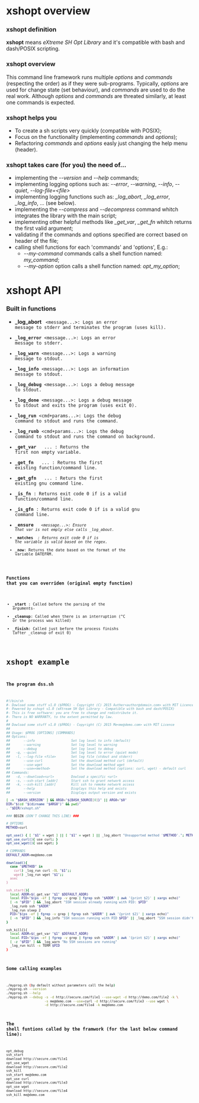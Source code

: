 # **xshopt** overview

### **xshopt** definition
**xshopt** means *eXtreme SH Opt Library* and it's compatible with bash and dash/POSIX scripting.

### **xshopt** overview
This command line framework runs multiple *options* and *commands* (respecting the order) as if they were sub-programs. Typically, *options* are used for change state (set behaviour), and *commands* are used to do the real work. Although *options* and *commands* are threated similarly, at least one commands is expected.

### **xshopt** helps you
* To create a sh scripts very quickly (compatible with POSIX);
* Focus on the functionality (implementing *commands* and *options*);
* Refactoring *commands* and *options* easly just changing the help menu (header).

### **xshopt** takes care (for you) the need of...
* implementing the *--version* and *--help* commands;
* implementing logging options such as: *--error*, *--warning*, *--info*, *--quiet*, *--log-file=\<file\>*
* implementing logging functions such as: *_log_abort*, *_log_error*, *_log_info*, ... (see below).
* implementing the *--compress* and *--decompress* command whitch integrates the library with the main script;
* implementing other helpful methods like *_get_var*, *_get_fn* whitch returns the first valid argument;
* validating if the commands and options specified are correct based on header of the file;
* calling shell functions for each 'commands' and 'options', E.g.:
  * *--my-command* commands calls a shell function named: *my_command*;
  * *--my-option* option calls a shell function named: *opt_my_option*;

# **xshopt** API

### Built in functions
* **_log_abort** <code> <message...>: Logs an error message to stderr and terminates the program (uses kill).
* **_log_error** <message...>: Logs an error message to stderr.
* **_log_warn** <message...>: Logs a warning message to stdout.
* **_log_info** <message...>: Logs an information message to stdout.
* **_log_debug** <message...>: Logs a debug message to stdout.
* **_log_done** <message...>: Logs a debug message to stdout and exits the program (uses exit 0).
* **_log_run** <cmd+params...>: Logs the debug command to stdout and runs the command.
* **_log_runb** <cmd+params...>: Logs the debug command to stdout and runs the command on background.
* **_get_var** <var1> <var2> ... <varx>: Returns the first non empty variable.
* **_get_fn** <fn1> <fn2> ... <fnx>: Returns the first existing function/command line.
* **_get_gfn** <fn1> <fn2> ... <fnx>: Returs the first existing gnu command line.
* **_is_fn** <fn>: Returns exit code 0 if is a valid function/command line.
* **_is_gfn** <fn>: Returns exit code 0 if is a valid gnu command line.
* **_ensure** <var> <code> <message...>: Ensure that var is not emply else calls _log_about.
* **_matches** <var> <regex>: Returns exit code 0 if is the variable is valid based on the regex.
* **_now**: Returns the date based on the format of the variable DATEFRM.

### Functions that you can overriden (original empty function)
* **_start** <args>: Called before the parsing of the arguments-
* **_cleanup**: Called when there is an interruption (^C or the process was killed)
* **_fisish**: Called just before the process finishs (after _cleanup of exit 0)

# **xshopt** example

### The program dss.sh
```sh
#!/bin/sh
#- Dowload some stuff v1.0 ($PROG) - Copyright (C) 2015 Auther<author@domain.com> with MIT Licence
#- Powered by xshopt v1.0 (eXtream SH Opt Library - Compatible with bash and dash/POSIX)
#- This is free software: you are free to change and redistribute it.
#- There is NO WARRANTY, to the extent permitted by law.
# 
## Dowload some stuff v1.0 ($PROG) - Copyright (C) 2015 Me<me@demo.com> with MIT Licence
## 
## Usage: $PROG [OPTIONS] [COMMANDS]
## Options:
##       --info                   Set log level to info (default)
##       --warning                Set log level to warning
##       --debug                  Set log level to debug
##   -q, --quiet                  Set log level to error (quiet mode)
##   -l, --log-file <file>        Set log file (stdout and stderr)
##       --use-curl               Set the download method curl (default)
##       --use-wget               Set the download method wget
##       --use=<method>           Set the download method (options: curl, wget) - default curl
## Commands:
##   -d, --download=<url>         Dowload a specific <url>
##   -s, --ssh-start [addr]       Start ssh to grant network access
##   -k, --ssh-kill [addr]        Kill ssh to remoke network access
##       --help                   Displays this help and exists
##       --version                Displays output version and exists

[ -n "$BASH_VERSION" ] && ARG0="${BASH_SOURCE[0]}" || ARG0="$0"
DIR="$(cd "$(dirname "$ARG0")" && pwd)"
. "$DIR/xshopt.sh"

### BEGIN (DON'T CHANGE THIS LINE) ###

# OPTIONS
METHOD=curl

opt_use() { [ "$1" = wget ] || [ "$1" = wget ] || _log_abort "Unsupported method '$METHOD'."; METHOD="$1"; }
opt_use_curl(){ use curl; }
opt_use_wget(){ use wget; }

# COMMANDS
DEFAULT_ADDR=me@demo.com

download(){
  case "$METHOD" in
    curl) _log_run curl -OL "$1";;
    wget) _log_run wget "$1";;
  asec
}

ssh_start(){
  local ADDR=$(_get_var "$1" $DEFAULT_ADDR)
  local PID="$(ps -ef | fgrep -v grep | fgrep ssh "$ADDR" | awk '{print $2}' | xargs echo)"
  [ -n "$PID" ] && _log_abort "SSH session already running with PID: $PID"
  _log_runb ssh "$ADDR"
  _log_run sleep 2
  PID="$(ps -ef | fgrep -v grep | fgrep ssh "$ADDR" | awk '{print $2}' | xargs echo)"
  [ -n "$PID" ] && _log_info "SSH session running with PID $PID" || _log_abort "SSH session didn't started"
}

ssh_kill{}{
  local ADDR=$(_get_var "$1" $DEFAULT_ADDR)
  local PID="$(ps -ef | fgrep -v grep | fgrep ssh "$ADDR" | awk '{print $2}' | xargs echo)"
  [ -z "$PID" ] && _log_warn "No SSH sessions are running"
  _log_run kill -s TERM $PID
}
```

### Some calling examples
```sh
./myprog.sh (by default without parameters call the help)
./myprog.sh --version
./myprog.sh --help
./myprog.sh --debug -s -d http://secure.com/file1 --use-wget -d http://demo.com/file2 -k \
                    -s me@demo.com --use=curl -d http://secure.com/file3 --use wget \
                    -d http://secure.com/file4 -k me@demo.com
```

### The shell funtions called by the framwork (for the last below command line):
```sh
opt_debug
ssh_start
download http://secure.com/file1
opt_use_wget
download http://secure.com/file2
ssh_kill
ssh_start me@demo.com
opt_use curl
download http://secure.com/file3
opt_use wget
download http://secure.com/file4
ssh_kill me@demo.com
```
